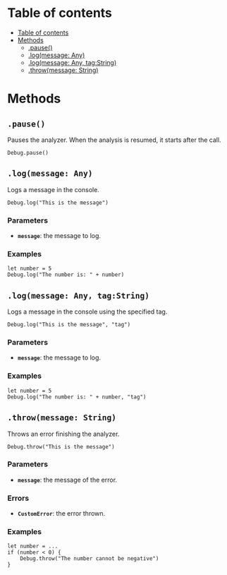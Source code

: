 
# Table of contents

- [Table of contents](#table-of-contents)
- [Methods](#methods)
  - [.pause()](#pause)
  - [.log(message: Any)](#logmessage-any)
  - [.log(message: Any, tag:String)](#logmessage-any-tagstring)
  - [.throw(message: String)](#throwmessage-string)

# Methods

## `.pause()`

Pauses the analyzer. When the analysis is resumed, it starts after the call.

```lxm
Debug.pause()
```

## `.log(message: Any)`

Logs a message in the console.

```lxm
Debug.log("This is the message")
```

### Parameters

- **`message`**: the message to log.

### Examples

```lxm
let number = 5
Debug.log("The number is: " + number)
```

## `.log(message: Any, tag:String)`

Logs a message in the console using the specified tag.

```lxm
Debug.log("This is the message", "tag")
```

### Parameters

- **`message`**: the message to log.

### Examples

```lxm
let number = 5
Debug.log("The number is: " + number, "tag")
```

## `.throw(message: String)`

Throws an error finishing the analyzer.

```lxm
Debug.throw("This is the message")
```

### Parameters

- **`message`**: the message of the error.

### Errors

- **`CustomError`**: the error thrown.

### Examples

```lxm
let number = ...
if (number < 0) {
    Debug.throw("The number cannot be negative")
}
```
